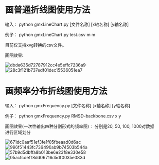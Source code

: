 # 画普通折线图使用方法 
输入： python gmxLineChart.py [文件名称] [x轴名称] [y轴名称]

例子：
python gmxLineChart.py test.csv m m

目前仅支持xvg转换的csv文件。

画图效果:

![dbde635d72787912cc4e5effc7236a9](https://user-images.githubusercontent.com/54057111/117633028-39fa5680-b1b0-11eb-9918-1470d2c46b46.png)
![28c3f121b737edf01dec15536051ea7](https://user-images.githubusercontent.com/54057111/117657540-4096c700-b1cc-11eb-8fd8-2fc99ec58023.jpg)

# 画频率分布折线图使用方法
输入： python gmxFrequency.py [文件名称] [x轴名称] [y轴名称]

例子：
python gmxFrequency.py RMSD-backbone.csv x y

画图效果(一次性输出四种分割形式的频率图)：
分别是20, 50, 100, 1000对数据进行区域划分

![671dc0aaf51ef3fe1f05fbeaad0d6ac](https://user-images.githubusercontent.com/54057111/117802321-ec511d00-b287-11eb-9523-47f3a5b4e645.jpg)
![996f51443fc736490ab9b74503b544a](https://user-images.githubusercontent.com/54057111/117802325-ece9b380-b287-11eb-8b95-482bfb3c4291.jpg)
![57b9d5dbffa8b013be6e23f8e330e58](https://user-images.githubusercontent.com/54057111/117802327-ee1ae080-b287-11eb-9af4-32bab7772348.jpg)
![05acfcdef18dd06716d5df0035e083d](https://user-images.githubusercontent.com/54057111/117802332-eeb37700-b287-11eb-84d5-0f85f4c15cf4.jpg)


